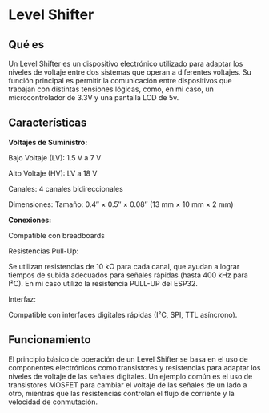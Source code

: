 # Level Shifter

## Qué es

Un Level Shifter es un dispositivo electrónico utilizado para adaptar los niveles de voltaje entre dos sistemas que operan a diferentes voltajes. Su función principal es permitir la comunicación entre dispositivos que trabajan con distintas tensiones lógicas, como, en mi caso, un microcontrolador de 3.3V y una pantalla LCD de 5v.

## Características

**Voltajes de Suministro:**

Bajo Voltaje (LV): 1.5 V a 7 V

Alto Voltaje (HV): LV a 18 V

Canales: 4 canales bidireccionales

Dimensiones: Tamaño: 0.4″ × 0.5″ × 0.08″ (13 mm × 10 mm × 2 mm)

**Conexiones:**

Compatible con breadboards

Resistencias Pull-Up:

Se utilizan resistencias de 10 kΩ para cada canal, que ayudan a lograr tiempos de subida adecuados para señales rápidas (hasta 400 kHz para I²C). En mi caso utilizo la resistencia PULL-UP del ESP32.

Interfaz:

Compatible con interfaces digitales rápidas (I²C, SPI, TTL asíncrono).

## Funcionamiento

El principio básico de operación de un Level Shifter se basa en el uso de componentes electrónicos como transistores y resistencias para adaptar los niveles de voltaje de las señales digitales. Un ejemplo común es el uso de transistores MOSFET para cambiar el voltaje de las señales de un lado a otro, mientras que las resistencias controlan el flujo de corriente y la velocidad de conmutación.
